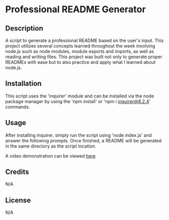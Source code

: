 # Professional README Generator

## Description
A script to generate a professional README based on the user's input. This project utilizes several concepts learned throughout the week involving node.js such as node modules, module exports and imports, as well as reading and writing files. This project was built not only to generate proper READMEs with ease but to also practice and apply what I learned about node.js.

## Installation
This script uses the 'inquirer' module and can be installed via the node package manager by using the 'npm install' or 'npm i inquirer@8.2.4' commands.

## Usage
After installing inquirer, simply run the script using 'node index.js' and answer the following prompts. Once finished, a README will be generated in the same directory as the script location.

A video demonstration can be viewed [here](https://drive.google.com/file/d/1-m6UVwqMBBDrSyUOslS6OHeXBMK3iPdL/view).

## Credits
N/A

## License
N/A
